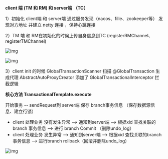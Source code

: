 **client 端 (TM 和 RM) 和 server端 （TC）**



1）初始化 client端 和 server端 通过服务发现（nacos、fille、zookeeper等） 发现对方地址 并建立 netty 连接 ，保持心跳连接



2）TM 端 和 RM在初始化的时候上传自身信息到TC (registerRMChannel、registerTMChannel)

![img](http://pcc.huitogo.club/4a30fe0ae2a30aca06154a956c2f5055)

![img](http://pcc.huitogo.club/67c1dfe79744a3f8def648b2adb75497)



3）client init 的时候 GlobalTransactionScanner 扫描 @GlobalTransaction 生成代理 AbstractAutoProxyCreator 添加了 GlobalTransactionalInterceptor 拦截逻辑



**核心方法 TransactionalTemplate.execute**



开始事务 -- sendRequest到 server端 保存 branch事务信息 （保存数据源信息、建立行锁）

-  client 处理业务 没有发生异常 --> 通知到server端 --> 根据xid 查找关联的branch 事务信息 --> 进行 branch Commit （删除undo_log）
-  client 处理业务 发生异常 --> 通知到server端 --> 根据xid 查找关联的branch 事务信息 --> 进行branch rollback（回滚并删除undo_log）

![img](http://pcc.huitogo.club/1ffb48d8d2be2f716975ace9bb89d957)